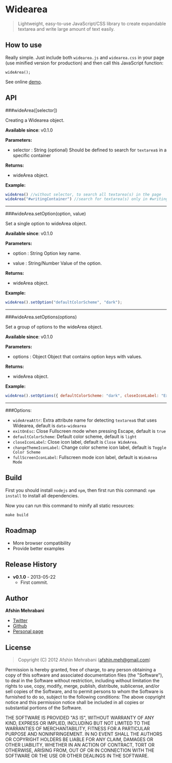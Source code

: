 Widearea
========

> Lightweight, easy-to-use JavaScript/CSS library to create expandable textarea and write large amount of text easily.

## How to use

Really simple. Just include both `widearea.js` and `widearea.css` in your page (use minified version for production) and then call this JavaScript function:

    wideArea();

See online [demo](http://usablica.github.io/widearea/).

## API

###wideArea([selector])

Creating a Widearea object.

**Available since**: v0.1.0

**Parameters:**
 - selector : String (optional)
   Should be defined to search for `textarea`s in a specific container

**Returns:**
 - wideArea object.

**Example:**
```javascript
wideArea() //without selector, to search all textarea(s) in the page
wideArea("#writingContainer") //search for textarea(s) only in #writingContainer
````

-----

###wideArea.setOption(option, value)

Set a single option to wideArea object.

**Available since**: v0.1.0

**Parameters:**
 - option : String
   Option key name.

 - value : String/Number
   Value of the option.

**Returns:**
 - wideArea object.

**Example:**
```javascript
wideArea().setOption("defaultColorScheme", "dark");
````

----

###wideArea.setOptions(options)

Set a group of options to the wideArea object.

**Available since**: v0.1.0

**Parameters:**
 - options : Object
   Object that contains option keys with values.

**Returns:**
 - wideArea object.

**Example:**
```javascript
wideArea().setOptions({ defaultColorScheme: "dark", closeIconLabel: "Exit" });
````

-----

###Options:

 - `wideAreaAttr`: Extra attribute name for detecting `textarea`s that uses Widearea, default is `data-widearea`
 - `exitOnEsc`: Close Fullscreen mode when pressing Escape, default is `true`
 - `defaultColorScheme`: Default color scheme, default is `light`
 - `closeIconLabel`: Close icon label, default is `Close WideArea`.
 - `changeThemeIconLabel`: Change color scheme icon label, default is `Toggle Color Scheme`
 - `fullScreenIconLabel`: Fullscreen mode icon label, default is `WideArea Mode`


## Build

First you should install `nodejs` and `npm`, then first run this command: `npm install` to install all dependencies.

Now you can run this command to minify all static resources:

    make build

## Roadmap
- More browser compatibility
- Provide better examples

## Release History

 * **v0.1.0** - 2013-05-22 
   - First commit. 

## Author
**Afshin Mehrabani**

- [Twitter](https://twitter.com/afshinmeh)
- [Github](https://github.com/afshinm)
- [Personal page](http://afshinm.name/)  

## License
> Copyright (C) 2012 Afshin Mehrabani (afshin.meh@gmail.com)

Permission is hereby granted, free of charge, to any person obtaining a copy of this software and associated 
documentation files (the "Software"), to deal in the Software without restriction, including without limitation 
the rights to use, copy, modify, merge, publish, distribute, sublicense, and/or sell copies of the Software, 
and to permit persons to whom the Software is furnished to do so, subject to the following conditions:
The above copyright notice and this permission notice shall be included in all copies or substantial portions 
of the Software.

THE SOFTWARE IS PROVIDED "AS IS", WITHOUT WARRANTY OF ANY KIND, EXPRESS OR IMPLIED, INCLUDING BUT NOT LIMITED 
TO THE WARRANTIES OF MERCHANTABILITY, FITNESS FOR A PARTICULAR PURPOSE AND NONINFRINGEMENT. IN NO EVENT SHALL 
THE AUTHORS OR COPYRIGHT HOLDERS BE LIABLE FOR ANY CLAIM, DAMAGES OR OTHER LIABILITY, WHETHER IN AN ACTION OF 
CONTRACT, TORT OR OTHERWISE, ARISING FROM, OUT OF OR IN CONNECTION WITH THE SOFTWARE OR THE USE OR OTHER DEALINGS 
IN THE SOFTWARE.
